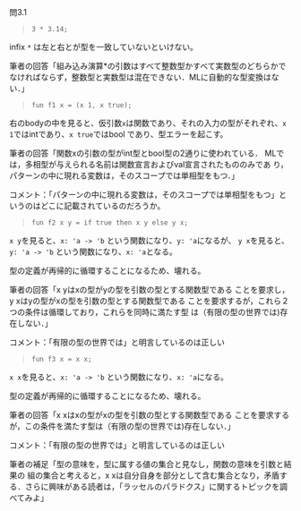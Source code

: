 
問3.1

> `3 * 3.14;`

infix `*` は左と右とが型を一致していないといけない。

筆者の回答「組み込み演算*の引数はすべて整数型かすべて実数型のどちらかでなければならず，整数型と実数型は混在できない．MLに自動的な型変換はない．」

> `fun f1 x = (x 1, x true);`

右のbodyの中を見ると、仮引数`x`は関数であり、それの入力の型がそれぞれ、`x 1`ではintであり、`x true`ではbool であり、型エラーを起こす。

筆者の回答「関数xの引数の型がint型とbool型の2通りに使われている． MLでは，多相型が与えられる名前は関数宣言およびval宣言されたもののみであ り，パターンの中に現れる変数は，そのスコープでは単相型をもつ．」

コメント：「パターンの中に現れる変数は，そのスコープでは単相型をもつ」というのはどこに記載されているのだろうか。

> `fun f2 x y = if true then x y else y x;`

`x y`を見ると、`x: 'a -> 'b` という関数になり、`y: 'a`になるが、
`y x`を見ると、`y: 'a -> 'b` という関数になり、`x: 'a`となる。

型の定義が再帰的に循環することになるため、壊れる。

筆者の回答「x yはxの型がyの型を引数の型とする関数型である ことを要求し， y xはyの型がxの型を引数の型とする関数型である ことを要求するが，これら２つの条件は循環しており，これらを同時に満たす型 は（有限の型の世界では)存在しない．」

コメント：「有限の型の世界では」と明言しているのは正しい

> `fun f3 x = x x;`

`x x`を見ると、`x: 'a -> 'b` という関数になり、`x: 'a`になる。

型の定義が再帰的に循環することになるため、壊れる。

筆者の回答「x xはxの型がxの型を引数の型とする関数型である ことを要求するが，この条件を満たす型は（有限の型の世界では)存在しない．」

コメント：「有限の型の世界では」と明言しているのは正しい

筆者の補足「型の意味を，型に属する値の集合と見なし，関数の意味を引数と結果の 組の集合と考えると，x xは自分自身を部分として含む集合となり，矛盾す る．さらに興味がある読者は，「ラッセルのパラドクス」に関するトピックを調 べてみよ」

